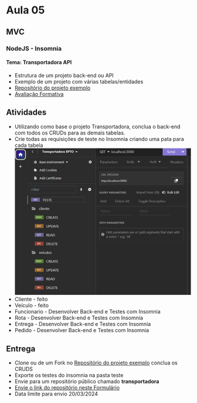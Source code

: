 # Aula 05
## MVC
### NodeJS - Insomnia
#### Tema: Transportadora API
- Estrutura de um projeto back-end ou API
- Exemplo de um projeto com várias tabelas/entidades
- [Repositório do projeto exemplo](https://github.com/wellifabio/transportadoraxpto)
- [Avaliação Formativa](https://forms.gle/vD6LQBy4geX59Gpi8)

## Atividades
- Utilizando como base o projeto Transportadora, conclua o back-end com todos os CRUDs para as demais tabelas.
- Crie todas as requisições de teste no Insomnia criando uma pata para cada tabela
![insomnia](./insomnia.png)
- Cliente - feito
- Veículo - feito
- Funcionario - Desenvolver Back-end e Testes com Insomnia
- Rota - Desenvolver Back-end e Testes com Insomnia
- Entrega - Desenvolver Back-end e Testes com Insomnia
- Pedido - Desenvolver Back-end e Testes com Insomnia

## Entrega
- Clone ou de um Fork no [Repositório do projeto exemplo](https://github.com/wellifabio/transportadoraxpto) conclua os CRUDS
- Exporte os testes do insomnia na pasta teste
- Envie para um repositório público chamado **transportadora**
- [Envie o link do repositório neste Formulário](https://forms.gle/aZho2XEC8x5ZvDj4A)
- Data limite para envio 20/03/2024
